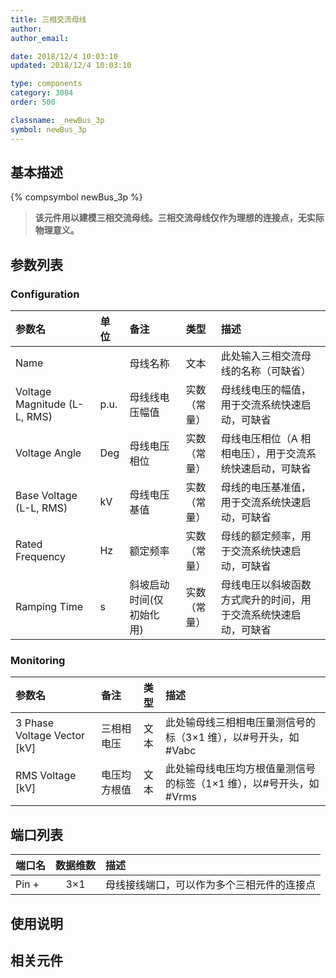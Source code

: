 ```yaml
---
title: 三相交流母线
author:
author_email:

date: 2018/12/4 10:03:10
updated: 2018/12/4 10:03:10

type: components
category: 3004
order: 500

classname: _newBus_3p
symbol: newBus_3p
---
```


## 基本描述

{% compsymbol newBus_3p %}

> **该元件用以建模三相交流母线。三相交流母线仅作为理想的连接点，无实际物理意义。**

## 参数列表

### Configuration

| 参数名                       | 单位 | 备注                     |     类型     | 描述                                                           |
| :--------------------------- | :--- | :----------------------- | :----------: | :------------------------------------------------------------- |
| Name                         |      | 母线名称                 |     文本     | 此处输入三相交流母线的名称（可缺省）                           |
| Voltage Magnitude (L-L, RMS) | p.u. | 母线线电压幅值           | 实数（常量） | 母线线电压的幅值，用于交流系统快速启动，可缺省                 |
| Voltage Angle                | Deg  | 母线电压相位             | 实数（常量） | 母线电压相位（A 相相电压），用于交流系统快速启动，可缺省       |
| Base Voltage (L-L, RMS)      | kV   | 母线电压基值             | 实数（常量） | 母线的电压基准值，用于交流系统快速启动，可缺省                 |
| Rated Frequency              | Hz   | 额定频率                 | 实数（常量） | 母线的额定频率，用于交流系统快速启动，可缺省                   |
| Ramping Time                 | s    | 斜坡启动时间(仅初始化用) | 实数（常量） | 母线电压以斜坡函数方式爬升的时间，用于交流系统快速启动，可缺省 |

### Monitoring

| 参数名                        | 备注         | 类型 | 描述                                                               |
| :---------------------------- | :----------- | :--: | :----------------------------------------------------------------- |
| 3 Phase Voltage Vector \[kV\] | 三相相电压   | 文本 | 此处输母线三相相电压量测信号的标（3×1 维），以#号开头，如#Vabc     |
| RMS Voltage \[kV\]            | 电压均方根值 | 文本 | 此处输母线电压均方根值量测信号的标签（1×1 维），以#号开头，如#Vrms |

## 端口列表

| 端口名 | 数据维数 | 描述                                       |
| :----- | :------: | :----------------------------------------- |
| Pin +  |   3×1    | 母线接线端口，可以作为多个三相元件的连接点 |

## 使用说明

## 相关元件
